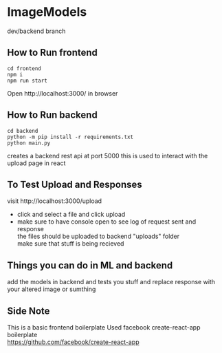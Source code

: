 # ImageModels

dev/backend branch 

## How to Run frontend  

```
cd frontend
npm i
npm run start
```
Open http://localhost:3000/ in browser   
## How to Run backend    
```
cd backend
python -m pip install -r requirements.txt
python main.py

```
creates a backend rest api at port 5000
this is used to interact with the upload page in react

## To Test Upload and Responses  
visit http://localhost:3000/upload  
- click and select a file and click upload
- make sure to have console open to see log of request sent and response  
the files should be uploaded to backend "uploads" folder  
make sure that stuff is being recieved   

## Things you can do in ML and backend  
add the models in backend and tests you stuff 
and replace response with your altered image or sumthing   




## Side Note  

This is a basic frontend boilerplate 
Used facebook create-react-app boilerplate  
https://github.com/facebook/create-react-app